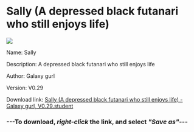 # Sally (A depressed black futanari who still enjoys life)

<img src = "https://raw.githubusercontent.com/Arbiter1223/Daigaku-Gurashi-Custom-Students/master/Students/Files/Sally%20(A%20depressed%20black%20futanari%20who%20still%20enjoys%20life).png">

Name: Sally

Description: A depressed black futanari who still enjoys life

Author: Galaxy gurl

Version: V0.29

Download link: <a href="https://raw.githubusercontent.com/Arbiter1223/Daigaku-Gurashi-Custom-Students/master/Students/Files/Sally%20(A%20depressed%20black%20futanari%20who%20still%20enjoys%20life)%20-%20Galaxy%20gurl%2C%20V0.29.student">Sally (A depressed black futanari who still enjoys life) - Galaxy gurl, V0.29.student</a>

### ---**To download, _right-click_ the link, and select _"Save as"_**---
